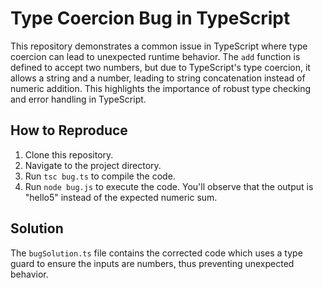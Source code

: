 # Type Coercion Bug in TypeScript

This repository demonstrates a common issue in TypeScript where type coercion can lead to unexpected runtime behavior. The `add` function is defined to accept two numbers, but due to TypeScript's type coercion, it allows a string and a number, leading to string concatenation instead of numeric addition.  This highlights the importance of robust type checking and error handling in TypeScript.

## How to Reproduce

1. Clone this repository.
2. Navigate to the project directory.
3. Run `tsc bug.ts` to compile the code.
4. Run `node bug.js` to execute the code. You'll observe that the output is "hello5" instead of the expected numeric sum.

## Solution

The `bugSolution.ts` file contains the corrected code which uses a type guard to ensure the inputs are numbers, thus preventing unexpected behavior.